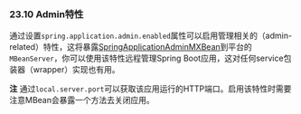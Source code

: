### 23.10 Admin特性

通过设置`spring.application.admin.enabled`属性可以启用管理相关的（admin-related）特性，这将暴露[SpringApplicationAdminMXBean](https://github.com/spring-projects/spring-boot/tree/v2.0.0.M7/spring-boot/src/main/java/org/springframework/boot/admin/SpringApplicationAdminMXBean.java)到平台的`MBeanServer`，你可以使用该特性远程管理Spring Boot应用，这对任何service包装器（wrapper）实现也有用。

**注** 通过`local.server.port`可以获取该应用运行的HTTP端口。启用该特性时需要注意MBean会暴露一个方法去关闭应用。
 
